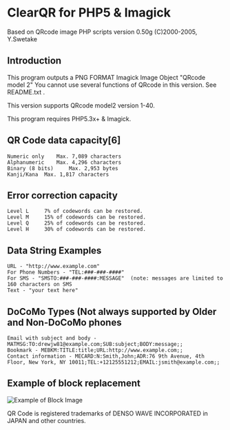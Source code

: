 # ClearQR for PHP5 & Imagick

Based on QRcode image PHP scripts  version 0.50g (C)2000-2005, Y.Swetake

## Introduction
This program outputs a PNG FORMAT Imagick Image Object "QRcode model 2"
You cannot use several functions of QRcode in this version.
See README.txt .

This version supports QRcode model2 version 1-40.

This program requires PHP5.3x+ & Imagick.


## QR Code data capacity[6]
    Numeric only 	Max. 7,089 characters
    Alphanumeric 	Max. 4,296 characters
    Binary (8 bits) 	Max. 2,953 bytes
    Kanji/Kana 	Max. 1,817 characters

## Error correction capacity
    Level L 	7% of codewords can be restored.
    Level M 	15% of codewords can be restored.
    Level Q 	25% of codewords can be restored.
    Level H 	30% of codewords can be restored.

## Data String Examples
    URL - "http://www.example.com"
    For Phone Numbers - "TEL:###-###-####"
    For SMS - "SMSTO:###-###-####:MESSAGE"  (note: messages are limited to 160 characters on SMS
    Text - "your text here"


DoCoMo Types (Not always supported by Older and Non-DoCoMo phones
-----------------------------------------------------------------
    Email with subject and body - MATMSG:TO:drewjw81@example.com;SUB:subject;BODY:message;;
    Bookmark - MEBKM:TITLE:title;URL:http://www.example.com;;
    Contact information - MECARD:N:Smith,John;ADR:76 9th Avenue, 4th Floor, New York, NY 10011;TEL:+12125551212;EMAIL:jsmith@example.com;;

## Example of block replacement

![Example of Block Image](https://raw.github.com/drewjw81/clear-qr/master/qr.png)

QR Code is registered trademarks of DENSO WAVE INCORPORATED in JAPAN and other countries.